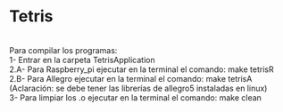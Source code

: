 # Tetris
<br />
Para compilar los programas: <br />
1- Entrar en la carpeta TetrisApplication <br />
2.A- Para Raspberry_pi ejecutar en la terminal el comando: make tetrisR <br />
2.B- Para Allegro ejecutar en la terminal el comando: make tetrisA <br />
(Aclaración: se debe tener las librerías de allegro5 instaladas en linux) <br />
3- Para limpiar los .o ejecutar en la terminal el comando: make clean <br />
